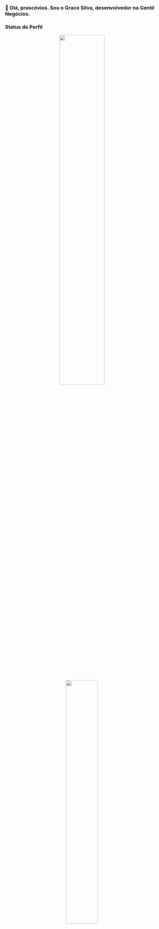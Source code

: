 ### 👋 Olá, prascóvios. Sou o Graco Silva, desenvolvedor na Gentil Negócios.

### Status do Perfil
<p align="center">    
  <img src="https://github-readme-stats-ul1b.vercel.app/api?username=gngraco&show_icons=true&theme=discord_old_blurple&hide_border=true" width="54.25%">
  <img src="https://github-readme-stats.vercel.app/api/top-langs?username=gngraco&layout=compact&theme=discord_old_blurple&hide_border=true" width="45.25%"> 
</p>
<br />

### Gráfico de Atividade
<a href="https://github.com/gngraco/gngraco"><img alt="Senior Dev's activity graph" src="https://github-readme-activity-graph.vercel.app/graph?username=gngraco&theme=github&hide_border=true" /></a>
<br />

<p align="right">
  <a href="https://github.com/gngraco?tab=repositories&sort=stargazers">
    <img alt="total stars" title="Total stars on GitHub" src="https://custom-icon-badges.herokuapp.com/badge/dynamic/json?logo=star&color=55960c&labelColor=488207&label=Stars&style=for-the-badge&query=%24.stars&url=https://api.github-star-counter.workers.dev/user/gngraco"/></a>
  <a href="https://github.com/gngraco?tab=followers">
    <img alt="followers" title="Follow me on Github" src="https://custom-icon-badges.herokuapp.com/github/followers/gngraco?color=236ad3&labelColor=1155ba&style=for-the-badge&logo=person-add&label=Followers&logoColor=white"/></a>
  <a href="https://github.com/gngraco">
    <img alt="views" title="GitHub profile views" src="https://komarev.com/ghpvc/?username=gngraco&style=for-the-badge"/></a>
</p>

<!---
gngraco/gngraco is a ✨ special ✨ repository because its `README.md` (this file) appears on your GitHub profile.
You can click the Preview link to take a look at your changes.
--->
